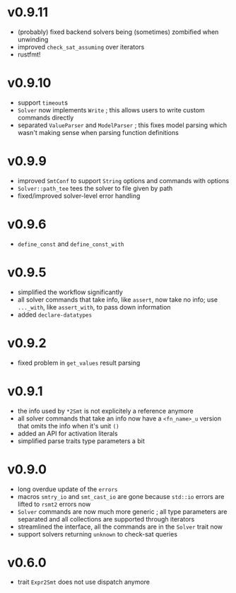 # v0.9.11

- (probably) fixed backend solvers being (sometimes) zombified when unwinding
- improved `check_sat_assuming` over iterators
- rustfmt!

# v0.9.10

- support `timeout`s
- `Solver` now implements `Write` ; this allows users to write custom commands
  directly
- separated `ValueParser` and `ModelParser` ; this fixes model parsing which
  wasn't making sense when parsing function definitions

# v0.9.9

- improved `SmtConf` to support `String` options and commands with options
- `Solver::path_tee` tees the solver to file given by path
- fixed/improved solver-level error handling

# v0.9.6

- `define_const` and `define_const_with`

# v0.9.5

- simplified the workflow significantly
- all solver commands that take info, like `assert`, now take no info; use
  `..._with`, like `assert_with`, to pass down information
- added `declare-datatypes`

# v0.9.2

- fixed problem in `get_values` result parsing

# v0.9.1

- the info used by `*2Smt` is not explicitely a reference anymore
- all solver commands that take an info now have a `<fn_name>_u` version that
  omits the info when it's unit `()`
- added an API for activation literals
- simplified parse traits type parameters a bit

# v0.9.0

- long overdue update of the `errors`
- macros `smtry_io` and `smt_cast_io` are gone because `std::io` errors are
  lifted to `rsmt2` errors now
- `Solver` commands are now much more generic ; all type parameters are
  separated and all collections are supported through iterators
- streamlined the interface, all the commands are in the `Solver` trait now
- support solvers returning `unknown` to check-sat queries

# v0.6.0

- trait `Expr2Smt` does not use dispatch anymore